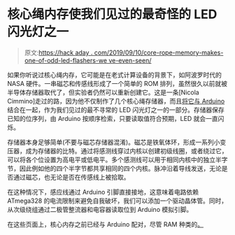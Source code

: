 # 核心绳内存使我们见过的最奇怪的 LED 闪光灯之一

> 原文:[https://hack aday . com/2019/09/10/core-rope-memory-makes-one-of-odd-led-flashers-we ve-even-seen/](https://hackaday.com/2019/09/10/core-rope-memory-makes-one-of-the-oddest-led-flashers-weve-ever-seen/)

如果你听说过核心绳内存，它可能是在老式计算设备的背景下，如阿波罗时代的 NASA 硬件。一串磁芯和传感线形成了一个简单的 ROM 排列，虽然很久以前就被半导体存储器取代了，但实验者仍然可以重新创建它。这是一条[Nicola Cimmino]走过的路，因为他不仅制作了几个核心绳存储器，而且[将它与 Arduino](https://github.com/nicolacimmino/CoreRopeMemoryBlinker)结合在一起，作为我们见过的最不寻常的 LED 闪光灯之一的一部分。存储器保存已知的位序列，由 Arduino 按顺序检索，只要读取值符合预期，LED 就会一直闪烁。

存储器本身足够简单(不要与磁芯存储器混淆)。磁芯是铁氧体环，形成一系列小变压器，成为存储器的比特。通过将感测线穿过内核以创建初级线圈，或者绕过它，可以将各个位设置为高电平或低电平。多个感测线可以用于相同内核中的独立半字节，因此例如他的四个半字节都共享相同的四个内核。脉冲沿着导线发送，无论是否通过磁芯，也无论是否在传感线上被拾取。

在这种情况下，感应线通过 Arduino 引脚直接接地，这意味着电路依赖 ATmega328 的电流限制来避免自我破坏，我们可以添加一个驱动晶体管。同时，从次级绕组通过二极管整流器和电容器读取位到 Arduino 模拟引脚。

在这些页面上，核心内存之前已经与 Arduino 配对，尽管 RAM 种类的[。](https://hackaday.com/2018/04/28/core-memory-upgrade-for-arduino/)